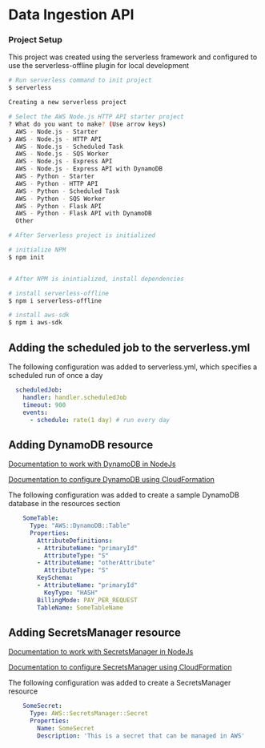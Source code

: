 # Data Ingestion API


### Project Setup
This project was created using the serverless framework and configured to use the serverless-offline plugin for local development

```bash
# Run serverless command to init project
$ serverless

Creating a new serverless project

# Select the AWS Node.js HTTP API starter project
? What do you want to make? (Use arrow keys)
  AWS - Node.js - Starter 
❯ AWS - Node.js - HTTP API 
  AWS - Node.js - Scheduled Task 
  AWS - Node.js - SQS Worker 
  AWS - Node.js - Express API 
  AWS - Node.js - Express API with DynamoDB 
  AWS - Python - Starter 
  AWS - Python - HTTP API 
  AWS - Python - Scheduled Task 
  AWS - Python - SQS Worker 
  AWS - Python - Flask API 
  AWS - Python - Flask API with DynamoDB 
  Other 

# After Serverless project is initialized

# initialize NPM
$ npm init


# After NPM is inintialized, install dependencies

# install serverless-offline
$ npm i serverless-offline

# install aws-sdk
$ npm i aws-sdk
```



## Adding the scheduled job to the serverless.yml

The following configuration was added to serverless.yml, which specifies a scheduled run of once a day

```yaml
  scheduledJob:
    handler: handler.scheduledJob
    timeout: 900
    events:
      - schedule: rate(1 day) # run every day
```



## Adding DynamoDB resource

[Documentation to work with DynamoDB in NodeJs](https://docs.aws.amazon.com/AWSJavaScriptSDK/latest/AWS/DynamoDB.html)

[Documentation to configure DynamoDB using CloudFormation](https://docs.aws.amazon.com/AWSCloudFormation/latest/UserGuide/aws-resource-dynamodb-table.html)


The following configuration was added to create a sample DynamoDB database in the resources section

```yaml
    SomeTable:
      Type: "AWS::DynamoDB::Table"
      Properties:
        AttributeDefinitions:
        - AttributeName: "primaryId"
          AttributeType: "S"
        - AttributeName: "otherAttribute"
          AttributeType: "S"
        KeySchema:
        - AttributeName: "primaryId"
          KeyType: "HASH"
        BillingMode: PAY_PER_REQUEST
        TableName: SomeTableName
```



## Adding SecretsManager resource

[Documentation to work with SecretsManager in NodeJs](https://docs.aws.amazon.com/AWSJavaScriptSDK/latest/AWS/SecretsManager.html)

[Documentation to configure SecretsManager using CloudFormation](https://docs.aws.amazon.com/AWSCloudFormation/latest/UserGuide/aws-resource-secretsmanager-secret.html)

The following configuration was added to create a SecretsManager resource


```yaml
    SomeSecret:
      Type: AWS::SecretsManager::Secret
      Properties:
        Name: SomeSecret
        Description: 'This is a secret that can be managed in AWS'
```
